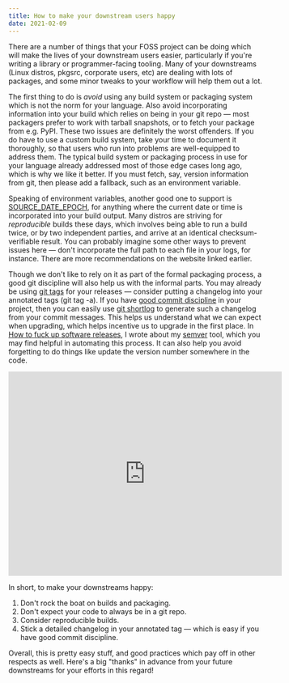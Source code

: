 ```yaml
---
title: How to make your downstream users happy
date: 2021-02-09
---
```


There are a number of things that your FOSS project can be doing which will make
the lives of your downstream users easier, particularly if you're writing a
library or programmer-facing tooling. Many of your downstreams (Linux distros,
pkgsrc, corporate users, etc) are dealing with lots of packages, and some minor
tweaks to your workflow will help them out a lot.

The first thing to do is *avoid* using any build system or packaging system
which is not the norm for your language. Also avoid incorporating information
into your build which relies on being in your git repo &mdash; most packagers
prefer to work with tarball snapshots, or to fetch your package from e.g. PyPI.
These two issues are definitely the worst offenders. If you do have to use a
custom build system, take your time to document it thoroughly, so that users who
run into problems are well-equipped to address them. The typical build system or
packaging process in use for your language already addressed most of those edge
cases long ago, which is why we like it better. If you must fetch, say, version
information from git, then please add a fallback, such as an environment
variable.

Speaking of environment variables, another good one to support is
[SOURCE_DATE_EPOCH](https://reproducible-builds.org/docs/source-date-epoch/),
for anything where the current date or time is incorporated into your build
output. Many distros are striving for *reproducible* builds these days, which
involves being able to run a build twice, or by two independent parties, and
arrive at an identical checksum-verifiable result. You can probably imagine some
other ways to prevent issues here &mdash; don't incorporate the full path to
each file in your logs, for instance. There are more recommendations on the
website linked earlier.

Though we don't like to rely on it as part of the formal packaging process, a
good git discipline will also help us with the informal parts. You may already
be using [git tags][0] for your releases &mdash; consider putting a changelog
into your annotated tags (git tag -a). If you have [good commit discipline][1]
in your project, then you can easily use [git shortlog][2] to generate such a
changelog from your commit messages. This helps us understand what we can expect
when upgrading, which helps incentive us to upgrade in the first place. In [How
to fuck up software releases][3], I wrote about my [semver][4] tool, which you
may find helpful in automating this process. It can also help you avoid
forgetting to do things like update the version number somewhere in the code.

[0]: https://git-scm.com/docs/git-tag
[1]: https://drewdevault.com/2019/02/25/Using-git-with-discipline.html
[2]: https://git-scm.com/docs/git-shortlog
[3]: https://drewdevault.com/2019/10/12/how-to-fuck-up-releases.html
[4]: https://git.sr.ht/~sircmpwn/dotfiles/tree/master/bin/semver

<iframe src="https://asciinema.org/a/nzBvuMXjUMsoewLnrbTm7E28O/embed?" id="asciicast-iframe-nzBvuMXjUMsoewLnrbTm7E28O" name="asciicast-iframe-nzBvuMXjUMsoewLnrbTm7E28O" scrolling="no" allowfullscreen="true" style="overflow: hidden; border: 0px; width: 540px; float: none; visibility: visible; height: 404px;"></iframe>

In short, to make your downstreams happy:

1. Don't rock the boat on builds and packaging.
2. Don't expect your code to always be in a git repo.
3. Consider reproducible builds.
4. Stick a detailed changelog in your annotated tag &mdash; which is easy if you
   have good commit discipline.

Overall, this is pretty easy stuff, and good practices which pay off in other
respects as well. Here's a big "thanks" in advance from your future downstreams
for your efforts in this regard!
